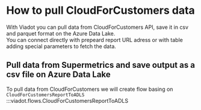 # How to pull CloudForCustomers data

With Viadot you can pull data from CloudForCustomers API, save it in csv and parquet format on the Azure Data Lake.  
You can connect directly with prepeard report URL adress or with table adding special parameters to fetch the data. 

## Pull data from Supermetrics and save output as a csv file on Azure Data Lake

To pull data from CloudForCustomers we will create flow basing on `CloudForCustomersReportToADLS`
:::viadot.flows.CloudForCustomersReportToADLS 